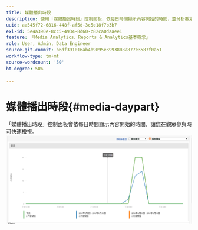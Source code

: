 ```yaml
---
title: 媒體播出時段
description: 使用「媒體播出時段」控制面板，依每日時間顯示內容開始的時間，並分析觀眾參與的時間。
uuid: aa545f72-6816-448f-af5d-3c5e18f7b3b7
exl-id: 5e4a390e-8cc5-4934-8d60-c82ca0daaee1
feature: 「Media Analytics、Reports & Analytics基本概念」
role: User, Admin, Data Engineer
source-git-commit: b6df391016ab4b9095e3993808a877e3587f0a51
workflow-type: tm+mt
source-wordcount: '50'
ht-degree: 50%

---
```


# 媒體播出時段{#media-daypart}

「媒體播出時段」控制面板會依每日時間顯示內容開始的時間，讓您在觀眾參與時可快速檢視。![](assets/video-daypart-report.png)

